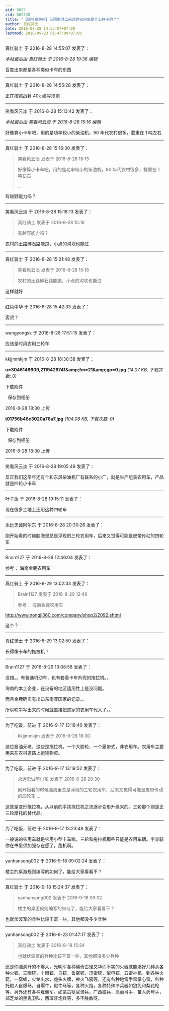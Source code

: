 ```yaml
---
aid: 9025
zid: 662330
title: "【编写桌游用】反围剿时出来过的农用车是什么样子的？"
author: 真红骑士
date: 2016-08-28 14:55:07+07:00
lastmod: 2016-09-23 01:47:00+07:00
---
```


真红骑士 于 2016-8-28 14:55:07 发表了：

_本帖最后由 真红骑士 于 2016-8-28 19:36 编辑_

百度出来都是各种类似卡车的东西

---

真红骑士 于 2016-8-28 14:55:28 发表了：

正在按照战锤 40k 编写规则

---

笑看风云淡 于 2016-8-28 15:13:42 发表了：

_本帖最后由 笑看风云淡 于 2016-8-28 15:16 编辑_

好像算小卡车吧，用的是功率较小的柴油机，90 年代农村很多，载重在 1 吨左右

---

真红骑士 于 2016-8-28 15:16:30 发表了：

> 笑看风云淡 发表于 2016-8-28 15:13
>
> 好像算小卡车吧，用的是功率较小的柴油机，90 年代农村很多，载重在 1 吨左右
>
> ...

有越野能力吗？

---

笑看风云淡 于 2016-8-28 15:18:13 发表了：

> 真红骑士 发表于 2016-8-28 15:16
>
> 有越野能力吗？

农村的土路碎石路能跑，小点的沟坎也能过

---

真红骑士 于 2016-8-28 15:21:48 发表了：

> 笑看风云淡 发表于 2016-8-28 15:18
>
> 农村的土路碎石路能跑，小点的沟坎也能过

这样就好

---

红色中华 于 2016-8-28 15:42:33 发表了：

客货？

---

wangyongsk 于 2016-8-28 17:51:15 发表了：

应该是时风农用三轮车

---

kkjjmmkjm 于 2016-8-28 18:30:38 发表了：

**u=3046146609,2119426741&amp;amp;fm=21&amp;amp;gp=0.jpg** _(14.07 KB, 下载次数: 0)_

下载附件

&nbsp;
保存到相册

2016-8-28 18:30 上传

**t01756b46e3020a76a7.jpg** _(104.08 KB, 下载次数: 0)_

下载附件

&nbsp;
保存到相册

2016-8-28 18:30 上传

---

笑看风云淡 于 2016-8-28 19:05:49 发表了：

反正我们这早年还有个和东风柴油机厂有联系的小厂，就是生产组装农用车，产品就是四轮小卡车

---

叶子鱼 于 2016-8-28 19:15:11 发表了：

现在很多工地上还用这种四轮车

---

永远忠诚阿尔东 于 2016-8-28 20:30:26 发表了：

刚开始看的时候脑海里总是浮现的三轮农用车，后来又觉得可能是皮带传动的四轮车

---

Brain1127 于 2016-8-29 12:46:04 发表了：

参考： 海南金鹿农用车

---

真红骑士 于 2016-8-29 13:02:33 发表了：

> Brain1127 发表于 2016-8-29 12:46
>
> 参考： 海南金鹿农用车

http://www.nongji360.com/company/shop2/2092.shtml

这个？

---

真红骑士 于 2016-8-29 13:02:59 发表了：

长得像卡车的拖拉机？

---

Brain1127 于 2016-8-29 13:08:58 发表了：

没错。。有普通机动车，也有套着卡车外壳的拖拉机。。

海南的本土企业，在设备的地区适用性上是没问题。

而且金鹿确实有出口东南亚国家的记录。。

所以吹牛写出来的时候就直接把这家的农用车代入了。。

---

为了吃饭，前进 于 2016-9-17 13:18:40 发表了：

> kkjjmmkjm 发表于 2016-8-28 18:30

这位酱油元老，这些是拖拉机，一个大胶轮，一个履带式，非农用车。农用车主要用来在农村道路上运输物资。

---

为了吃饭，前进 于 2016-9-17 13:19:52 发表了：

> 永远忠诚阿尔东 发表于 2016-8-28 20:30
>
> 刚开始看的时候脑海里总是浮现的三轮农用车，后来又觉得可能是皮带传动的四轮车 ...

这些是变形拖拉机，从以前的手扶拖拉机之流逐步变形升级来的。三轮那个则是正三轮摩托的替代品。

---

为了吃饭，前进 于 2016-9-17 13:23:48 发表了：

一般说的农用车就是农用小型卡车嘛，三轮和拖拉机那些只能是农用车辆。李赤骑你在书里须加强存在感了，危机啊。

---

yanhansong002 于 2016-9-18 09:02:24 发表了：

楼主的桌游规则编写的如何了，能给大家看看不？

---

真红骑士 于 2016-9-18 15:24:37 发表了：

> yanhansong002 发表于 2016-9-18 09:02
>
> 楼主的桌游规则编写的如何了，能给大家看看不？

也就伏波军的兵种比较丰富一些，其他都没多少兵种

---

yanhansong002 于 2016-9-23 01:47:17 发表了：

> 真红骑士 发表于 2016-9-18 15:24
>
> 也就伏波军的兵种比较丰富一些，其他都没多少兵种

还是你脑洞开的不够大，光明军各种稀奇古怪又华而不实的火器就能凑好几种从各种火铳，三眼铳，十眼铳，鸟铳，鲁密铳，迅雷铳，掣电铳，五雷神机，到各种火箭，一窝蜂，火龙出水，虎头火牌，神火飞鸦等，还有各种地雷手雷掌心雷，各种托假人自爆马，自爆牛，假牛马等，各种火炮，各种特殊冷兵器如狼筅和梨花枪等，另外还有各种雇佣军，如蒙古鞑官骑兵，广西狼兵，高丽弓手，苗人药弩手，郑芝龙的黑鬼卫队，西班牙炮兵等，多不胜数呀。

---
